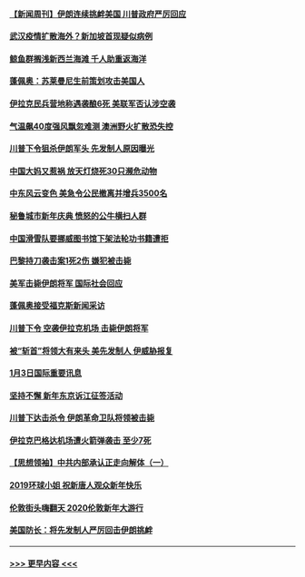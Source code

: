 #### [【新闻周刊】伊朗连续挑衅美国 川普政府严厉回应](../pages/prog202/a102745484.md?t=01050922) 
#### [武汉疫情扩散海外？新加坡首现疑似病例](../pages/prog202/a102745347.md?t=01050922) 
#### [鲸鱼群搁浅新西兰海滩 千人助重返海洋](../pages/prog202/a102745257.md?t=01050922) 
#### [蓬佩奥：苏莱曼尼生前策划攻击美国人](../pages/prog202/a102745305.md?t=01050922) 
#### [伊拉克民兵营地称遇袭酿6死 美联军否认涉空袭](../pages/prog202/a102745093.md?t=01050922) 
#### [气温飙40度强风飘忽难测 澳洲野火扩散恐失控](../pages/prog202/a102744951.md?t=01050922) 
#### [川普下令狙杀伊朗军头 先发制人原因曝光](../pages/prog202/a102744900.md?t=01050922) 
#### [中国大妈又惹祸 放天灯烧死30只濒危动物](../pages/prog202/a102744899.md?t=01050922) 
#### [中东风云变色 美急令公民撤离并增兵3500名](../pages/prog202/a102744827.md?t=01050922) 
#### [秘鲁城市新年庆典 愤怒的公牛横扫人群](../pages/prog202/a102744618.md?t=01050922) 
#### [中国滑雪队要挪威图书馆下架法轮功书籍遭拒](../pages/prog202/a102744639.md?t=01050922) 
#### [巴黎持刀袭击案1死2伤 嫌犯被击毙](../pages/prog202/a102744566.md?t=01050922) 
#### [美军击毙伊朗将军 国际社会回应](../pages/prog202/a102744485.md?t=01050922) 
#### [蓬佩奥接受福克斯新闻采访](../pages/prog202/a102744480.md?t=01050922) 
#### [川普下令 空袭伊拉克机场 击毙伊朗将军](../pages/prog202/a102744470.md?t=01050922) 
#### [被“斩首”将领大有来头 美先发制人 伊威胁报复](../pages/prog202/a102744454.md?t=01050922) 
#### [1月3日国际重要讯息](../pages/prog202/a102744301.md?t=01050922) 
#### [坚持不懈 新年东京诉江征签活动](../pages/prog202/a102744303.md?t=01050922) 
#### [川普下达击杀令 伊朗革命卫队将领被击毙](../pages/prog202/a102741911.md?t=01050922) 
#### [伊拉克巴格达机场遭火箭弹袭击 至少7死](../pages/prog202/a102744115.md?t=01050922) 
#### [【思想领袖】中共内部承认正走向解体（一）](../pages/prog202/a102744097.md?t=01050922) 
#### [2019环球小姐 祝新唐人观众新年快乐](../pages/prog202/a102744043.md?t=01050922) 
#### [伦敦街头嗨翻天 2020伦敦新年大游行](../pages/prog202/a102743925.md?t=01050922) 
#### [美国防长：将先发制人严厉回击伊朗挑衅](../pages/prog202/a102743930.md?t=01050922) 

----
#### [ >>> 更早内容 <<< ](../indexes/prog202-earlier.md)
